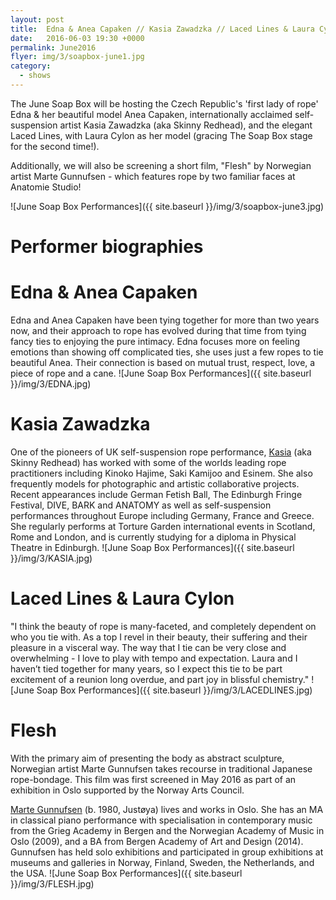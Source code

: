 ```yaml
---
layout: post
title:  Edna & Anea Capaken // Kasia Zawadzka // Laced Lines & Laura Cylon // Flesh
date:   2016-06-03 19:30 +0000
permalink: June2016
flyer: img/3/soapbox-june1.jpg
category:
  - shows
---
```


The June Soap Box will be hosting the Czech Republic's 'first lady of rope' Edna & her beautiful model Anea Capaken, internationally acclaimed self-suspension artist Kasia Zawadzka (aka Skinny Redhead), and the elegant Laced Lines, with Laura Cylon as her model (gracing The Soap Box stage for the second time!).

Additionally, we will also be screening a short film, "Flesh" by Norwegian artist Marte Gunnufsen - which features rope by two familiar faces at Anatomie Studio!

![June Soap Box Performances]({{ site.baseurl }}/img/3/soapbox-june3.jpg)

# Performer biographies

# Edna & Anea Capaken

Edna and Anea Capaken have been tying together for more than two years now, and their approach to rope has evolved during that time from tying fancy ties to enjoying the pure intimacy. Edna focuses more on feeling emotions than showing off complicated ties, she uses just a few ropes to tie beautiful Anea. Their connection is based on mutual trust, respect, love, a piece of rope and a cane.
![June Soap Box Performances]({{ site.baseurl }}/img/3/EDNA.jpg)

# Kasia Zawadzka

One of the pioneers of UK self-suspension rope performance, [Kasia](http://skinny-art.com) (aka Skinny Redhead) has worked with some of the worlds leading rope practitioners including Kinoko Hajime, Saki Kamijoo and Esinem. She also frequently models for photographic and artistic collaborative projects. Recent appearances include German Fetish Ball, The Edinburgh Fringe Festival, DIVE, BARK and ANATOMY as well as self-suspension performances throughout Europe including Germany, France and Greece. She regularly performs at Torture Garden international events in Scotland, Rome and  London, and is currently studying for a diploma in Physical Theatre in Edinburgh.
![June Soap Box Performances]({{ site.baseurl }}/img/3/KASIA.jpg)

# Laced Lines & Laura Cylon

"I think the beauty of rope is many-faceted, and completely dependent on who you tie with. As a top I revel in their beauty, their suffering and their pleasure in a visceral way. The way that I tie can be very close and overwhelming - I love to play with tempo and expectation.
Laura and I haven’t tied together for many years, so I expect this tie to be part excitement of a reunion long overdue, and part joy in blissful chemistry."
![June Soap Box Performances]({{ site.baseurl }}/img/3/LACEDLINES.jpg)

# Flesh

With the primary aim of presenting the body as abstract sculpture, Norwegian artist Marte Gunnufsen takes recourse in traditional Japanese rope-bondage. This film was first screened in May 2016 as part of an exhibition in Oslo supported by the Norway Arts Council.

[Marte Gunnufsen](http://martegunnufsen.com/) (b. 1980, Justøya) lives and works in Oslo. She has an MA in classical piano performance with specialisation in contemporary music from the Grieg Academy in Bergen and the Norwegian Academy of Music in Oslo (2009), and a BA from Bergen Academy of Art and Design (2014). Gunnufsen has held solo exhibitions and participated in group exhibitions at museums and galleries in Norway, Finland, Sweden, the Netherlands, and the USA.
![June Soap Box Performances]({{ site.baseurl }}/img/3/FLESH.jpg)
